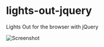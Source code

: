 # lights-out-jquery
Lights Out for the browser with jQuery

![Screenshot](https://i.imgur.com/DLvyUXm.png)
